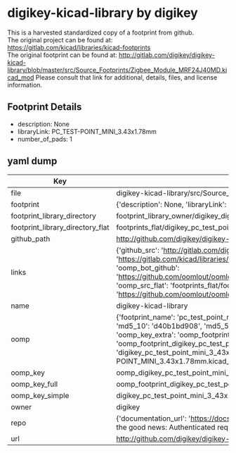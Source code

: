 # digikey-kicad-library by digikey  
This is a harvested standardized copy of a footprint from github.  
The original project can be found at:  
https://gitlab.com/kicad/libraries/kicad-footprints  
The original footprint can be found at:
http://gitlab.com/digikey/digikey-kicad-library/blob/master/src/Source_Footprints/Zigbee_Module_MRF24J40MD.kicad_mod
Please consult that link for additional, details, files, and license information.  
## Footprint Details
* description: None  
* libraryLink: PC_TEST-POINT_MINI_3.43x1.78mm  
* number_of_pads: 1  
## yaml dump  
| Key | Value |  
| --- | --- |  
| file | digikey-kicad-library/src/Source_Footprints/PC_TEST-POINT_MINI_3.43x1.78mm.kicad_mod |  
| footprint | {'description': None, 'libraryLink': 'PC_TEST-POINT_MINI_3.43x1.78mm', 'number_of_pads': 1} |  
| footprint_library_directory | footprint_library_owner/digikey_digikey-kicad-library |  
| footprint_library_directory_flat | footprints_flat/digikey_pc_test_point_mini_3_43x1_78mm_pc_test_point_mini_3_43x1_78mm/working |  
| github_path | http://github.com/digikey/digikey-kicad-library/blob/master/src/Source_Footprints/PC_TEST-POINT_MINI_3.43x1.78mm.kicad_mod |  
| links | {'github_src': 'http://gitlab.com/digikey/digikey-kicad-library/blob/master/src/Source_Footprints/Zigbee_Module_MRF24J40MD.kicad_mod', 'github_src_repo': 'https://gitlab.com/kicad/libraries/kicad-footprints', 'oomp_bot': 'footprints/digikey_pc_test_point_mini_3_43x1_78mm_pc_test_point_mini_3_43x1_78mm/working', 'oomp_bot_github': 'https://github.com/oomlout/oomlout_oomp_footprint_bot/tree/main/footprints/digikey_pc_test_point_mini_3_43x1_78mm_pc_test_point_mini_3_43x1_78mm/working', 'oomp_src_flat': 'footprints_flat/footprints_flat/digikey_pc_test_point_mini_3_43x1_78mm_pc_test_point_mini_3_43x1_78mm/working', 'oomp_src_flat_github': 'https://github.com/oomlout/oomlout_oomp_footprint_src/tree/main/footprints_flat/digikey_pc_test_point_mini_3_43x1_78mm_pc_test_point_mini_3_43x1_78mm/working'} |  
| name | digikey-kicad-library |  
| oomp | {'footprint_name': 'pc_test_point_mini_3_43x1_78mm', 'library_name': 'pc_test_point_mini_3_43x1_78mm_kicad_mod', 'md5': 'd40b1bd908acc1bf36ca20e4dfd8cc81', 'md5_10': 'd40b1bd908', 'md5_5': 'd40b1', 'md5_6': 'd40b1b', 'oomp_key': 'oomp_digikey_pc_test_point_mini_3_43x1_78mm_pc_test_point_mini_3_43x1_78mm', 'oomp_key_extra': 'oomp_footprint_digikey_pc_test_point_mini_3_43x1_78mm_pc_test_point_mini_3_43x1_78mm', 'oomp_key_full': 'oomp_footprint_digikey_pc_test_point_mini_3_43x1_78mm_pc_test_point_mini_3_43x1_78mm_d40b1b', 'oomp_key_simple': 'digikey_pc_test_point_mini_3_43x1_78mm_pc_test_point_mini_3_43x1_78mm', 'original_filename': 'digikey-kicad-library/src/Source_Footprints/PC_TEST-POINT_MINI_3.43x1.78mm.kicad_mod', 'owner_name': 'digikey'} |  
| oomp_key | oomp_digikey_pc_test_point_mini_3_43x1_78mm_pc_test_point_mini_3_43x1_78mm |  
| oomp_key_full | oomp_footprint_digikey_pc_test_point_mini_3_43x1_78mm_pc_test_point_mini_3_43x1_78mm |  
| oomp_key_simple | digikey_pc_test_point_mini_3_43x1_78mm_pc_test_point_mini_3_43x1_78mm |  
| owner | digikey |  
| repo | {'documentation_url': 'https://docs.github.com/rest/overview/resources-in-the-rest-api#rate-limiting', 'message': "API rate limit exceeded for 84.66.173.59. (But here's the good news: Authenticated requests get a higher rate limit. Check out the documentation for more details.)"} |  
| url | http://github.com/digikey/digikey-kicad-library |  

